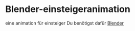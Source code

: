 # Blender-einsteigeranimation
eine animation für einsteiger
Du benötigst dafür [Blender](https://www.blender.org/download/)
